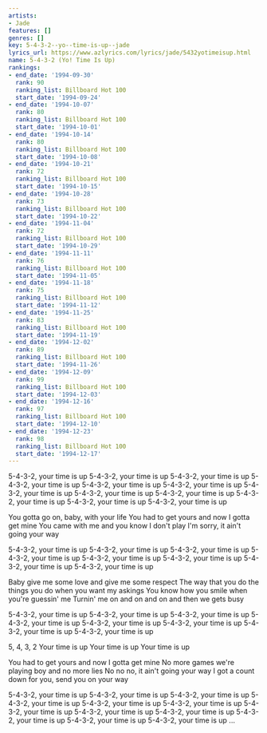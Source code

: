 ```yaml
---
artists:
- Jade
features: []
genres: []
key: 5-4-3-2--yo--time-is-up--jade
lyrics_url: https://www.azlyrics.com/lyrics/jade/5432yotimeisup.html
name: 5-4-3-2 (Yo! Time Is Up)
rankings:
- end_date: '1994-09-30'
  rank: 90
  ranking_list: Billboard Hot 100
  start_date: '1994-09-24'
- end_date: '1994-10-07'
  rank: 80
  ranking_list: Billboard Hot 100
  start_date: '1994-10-01'
- end_date: '1994-10-14'
  rank: 80
  ranking_list: Billboard Hot 100
  start_date: '1994-10-08'
- end_date: '1994-10-21'
  rank: 72
  ranking_list: Billboard Hot 100
  start_date: '1994-10-15'
- end_date: '1994-10-28'
  rank: 73
  ranking_list: Billboard Hot 100
  start_date: '1994-10-22'
- end_date: '1994-11-04'
  rank: 72
  ranking_list: Billboard Hot 100
  start_date: '1994-10-29'
- end_date: '1994-11-11'
  rank: 76
  ranking_list: Billboard Hot 100
  start_date: '1994-11-05'
- end_date: '1994-11-18'
  rank: 75
  ranking_list: Billboard Hot 100
  start_date: '1994-11-12'
- end_date: '1994-11-25'
  rank: 83
  ranking_list: Billboard Hot 100
  start_date: '1994-11-19'
- end_date: '1994-12-02'
  rank: 89
  ranking_list: Billboard Hot 100
  start_date: '1994-11-26'
- end_date: '1994-12-09'
  rank: 99
  ranking_list: Billboard Hot 100
  start_date: '1994-12-03'
- end_date: '1994-12-16'
  rank: 97
  ranking_list: Billboard Hot 100
  start_date: '1994-12-10'
- end_date: '1994-12-23'
  rank: 98
  ranking_list: Billboard Hot 100
  start_date: '1994-12-17'
---
```


5-4-3-2, your time is up
5-4-3-2, your time is up
5-4-3-2, your time is up
5-4-3-2, your time is up
5-4-3-2, your time is up
5-4-3-2, your time is up
5-4-3-2, your time is up
5-4-3-2, your time is up
5-4-3-2, your time is up
5-4-3-2, your time is up
5-4-3-2, your time is up
5-4-3-2, your time is up

You gotta go on, baby, with your life
You had to get yours and now I gotta get mine
You came with me and you know I don't play
I'm sorry, it ain't going your way

5-4-3-2, your time is up
5-4-3-2, your time is up
5-4-3-2, your time is up
5-4-3-2, your time is up
5-4-3-2, your time is up
5-4-3-2, your time is up
5-4-3-2, your time is up
5-4-3-2, your time is up

Baby give me some love and give me some respect
The way that you do the things you do when you want my askings
You know how you smile when you're guessin' me
Turnin' me on and on and on and then we gets busy

5-4-3-2, your time is up
5-4-3-2, your time is up
5-4-3-2, your time is up
5-4-3-2, your time is up
5-4-3-2, your time is up
5-4-3-2, your time is up
5-4-3-2, your time is up
5-4-3-2, your time is up

5, 4, 3, 2
Your time is up
Your time is up
Your time is up

You had to get yours and now I gotta get mine
No more games we're playing boy and no more lies
No no no, it ain't going your way
I got a count down for you, send you on your way

5-4-3-2, your time is up
5-4-3-2, your time is up
5-4-3-2, your time is up
5-4-3-2, your time is up
5-4-3-2, your time is up
5-4-3-2, your time is up
5-4-3-2, your time is up
5-4-3-2, your time is up
5-4-3-2, your time is up
5-4-3-2, your time is up
5-4-3-2, your time is up
5-4-3-2, your time is up
...



